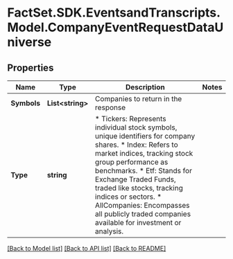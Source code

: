 # FactSet.SDK.EventsandTranscripts.Model.CompanyEventRequestDataUniverse

## Properties

Name | Type | Description | Notes
------------ | ------------- | ------------- | -------------
**Symbols** | **List&lt;string&gt;** | Companies to return in the response | 
**Type** | **string** | * Tickers: Represents individual stock symbols, unique identifiers for company shares.  * Index: Refers to market indices, tracking stock group performance as benchmarks.  * Etf: Stands for Exchange Traded Funds, traded like stocks, tracking indices or sectors.  * AllCompanies: Encompasses all publicly traded companies available for investment or analysis. | 

[[Back to Model list]](../README.md#documentation-for-models) [[Back to API list]](../README.md#documentation-for-api-endpoints) [[Back to README]](../README.md)

